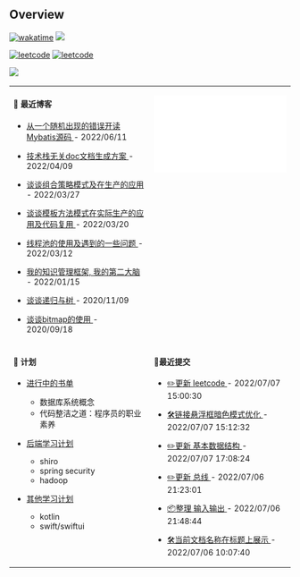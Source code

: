 
## Overview

[![wakatime](https://wakatime.com/badge/user/78591c59-95d5-4479-b2fc-988c35f31d59.svg)](https://wakatime.com/@78591c59-95d5-4479-b2fc-988c35f31d59)
![](https://gpvc.arturio.dev/0xcaffebabe)

[![leetcode](https://leetcode-badge.haozibi.dev/v1cn/solved/0xcaffebabe.svg)](https://leetcode.cn/u/0xcaffebabe/) [![leetcode](https://leetcode-badge.haozibi.dev/v1cn/accepted-rate/0xcaffebabe.svg)](https://leetcode.cn/u/0xcaffebabe/)

![](https://github-readme-stats.vercel.app/api/wakatime?username=0xcaffebabe&layout=compact&langs_count=12&theme=dark)

<table>

<tr>
<td valign="top" width="50%">

#### 📖 最近博客


* <a href="https://0xcaffebabe.github.io/java/2022/06/11/%E4%BB%8E%E4%B8%80%E4%B8%AA%E9%9A%8F%E6%9C%BA%E5%87%BA%E7%8E%B0%E7%9A%84%E9%94%99%E8%AF%AF%E5%BC%80%E8%AF%BBMybatis%E6%BA%90%E7%A0%81.html" target="_blank"> 从一个随机出现的错误开读Mybatis源码 </a> - 2022/06/11 

    
* <a href="https://0xcaffebabe.github.io/%E6%97%A5%E5%B8%B8/2022/04/09/%E6%8A%80%E6%9C%AF%E6%A0%88%E6%97%A0%E5%85%B3doc%E6%96%87%E6%A1%A3%E7%94%9F%E6%88%90%E6%96%B9%E6%A1%88.html" target="_blank"> 技术栈无关doc文档生成方案 </a> - 2022/04/09 

    
* <a href="https://0xcaffebabe.github.io/%E8%AE%BE%E8%AE%A1%E6%A8%A1%E5%BC%8F/2022/03/27/%E8%B0%88%E8%B0%88%E7%BB%84%E5%90%88%E7%AD%96%E7%95%A5%E6%A8%A1%E5%BC%8F%E5%8F%8A%E5%9C%A8%E7%94%9F%E4%BA%A7%E7%9A%84%E5%BA%94%E7%94%A8.html" target="_blank"> 谈谈组合策略模式及在生产的应用 </a> - 2022/03/27 

    
* <a href="https://0xcaffebabe.github.io/%E8%AE%BE%E8%AE%A1%E6%A8%A1%E5%BC%8F/2022/03/20/%E8%B0%88%E8%B0%88%E6%A8%A1%E6%9D%BF%E6%96%B9%E6%B3%95%E6%A8%A1%E5%BC%8F%E5%9C%A8%E5%AE%9E%E9%99%85%E7%94%9F%E4%BA%A7%E7%9A%84%E5%BA%94%E7%94%A8%E5%8F%8A%E4%BB%A3%E7%A0%81%E5%A4%8D%E7%94%A8.html" target="_blank"> 谈谈模板方法模式在实际生产的应用及代码复用 </a> - 2022/03/20 

    
* <a href="https://0xcaffebabe.github.io/java/2022/03/12/%E7%BA%BF%E7%A8%8B%E6%B1%A0%E7%9A%84%E4%BD%BF%E7%94%A8%E5%8F%8A%E9%81%87%E5%88%B0%E7%9A%84%E4%B8%80%E4%BA%9B%E9%97%AE%E9%A2%98.html" target="_blank"> 线程池的使用及遇到的一些问题 </a> - 2022/03/12 

    
* <a href="https://0xcaffebabe.github.io/%E7%94%9F%E6%B6%AF/2022/01/15/%E6%88%91%E7%9A%84%E7%9F%A5%E8%AF%86%E7%AE%A1%E7%90%86%E6%A1%86%E6%9E%B6,%E6%88%91%E7%9A%84%E7%AC%AC%E4%BA%8C%E5%A4%A7%E8%84%91.html" target="_blank"> 我的知识管理框架, 我的第二大脑 </a> - 2022/01/15 

    
* <a href="https://0xcaffebabe.github.io/%E7%AE%97%E6%B3%95/2020/11/09/%E8%B0%88%E8%B0%88%E9%80%92%E5%BD%92%E4%B8%8E%E6%A0%91.html" target="_blank"> 谈谈递归与树 </a> - 2020/11/09 

    
* <a href="https://0xcaffebabe.github.io/%E7%AE%97%E6%B3%95/2020/09/18/%E8%B0%88%E8%B0%88bitmap%E7%9A%84%E4%BD%BF%E7%94%A8.html" target="_blank"> 谈谈bitmap的使用 </a> - 2020/09/18 

        

</td>

<td valign="top" width="50%">

![](https://raw.githubusercontent.com/0xcaffebabe/github-stats/master/generated/overview.svg)

</td>

</tr>

<tr>

<td valign="top" width="50%">

#### 📝 计划

- [进行中的书单](https://github.com/users/0xcaffebabe/projects/4)
  - 数据库系统概念
  - 代码整洁之道：程序员的职业素养


- [后端学习计划](https://github.com/users/0xcaffebabe/projects/1)
  - shiro
  - spring security
  - hadoop


- [其他学习计划](https://github.com/users/0xcaffebabe/projects/3)
  - kotlin
  - swift/swiftui


<td>

#### 🌴最近提交


  * <a href="https://github.com/0xcaffebabe/note/commit/a806164372d2556e2df5a10b76d5bbc49582f9d8" target="_blank"> ✏️更新 leetcode </a> - 2022/07/07 15:00:30 

    
  * <a href="https://github.com/0xcaffebabe/note/commit/5ecd804b72f8521226e2dce2b16c7b3c07825761" target="_blank"> 🛠️链接悬浮框暗色模式优化 </a> - 2022/07/07 15:12:32 

    
  * <a href="https://github.com/0xcaffebabe/note/commit/284af52f31fb1181ddf5c38fc210790876938fcc" target="_blank"> ✏️更新 基本数据结构 </a> - 2022/07/07 17:08:24 

    
  * <a href="https://github.com/0xcaffebabe/note/commit/5c26542385a4660ff9e4ca4e2349a21a881622fe" target="_blank"> ✏️更新 总线 </a> - 2022/07/06 21:23:01 

    
  * <a href="https://github.com/0xcaffebabe/note/commit/30bc85a61b1fa85300d1ee1bb5065df0de6868e0" target="_blank"> 📦整理 输入输出 </a> - 2022/07/06 21:48:44 

    
  * <a href="https://github.com/0xcaffebabe/note/commit/8258cdec5e7cb27c2e72f2d515e298c9eac1b504" target="_blank"> 🛠️当前文档名称在标题上展示 </a> - 2022/07/06 10:07:40 

    

</td>

</tr>

</table>

